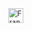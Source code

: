 <a href="https://dev.to/ndomalau">
  <img src="https://d2fltix0v2e0sb.cloudfront.net/dev-badge.svg" alt="Fransiscus Rolanda Malau's DEV Profile" height="30" width="30">
</a>
